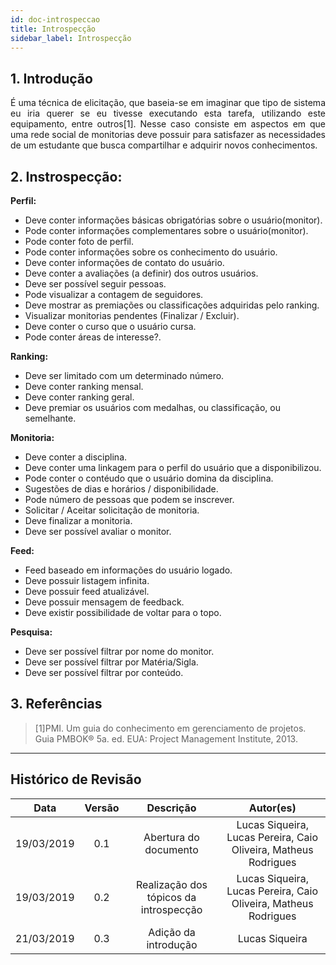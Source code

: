 ```yaml
---
id: doc-introspeccao
title: Introspecção
sidebar_label: Introspecção
---
```


## 1. Introdução
<p align="justify"> É uma técnica de elicitação, que baseia-se em imaginar que tipo de sistema eu iria querer se eu tivesse executando esta tarefa, utilizando este equipamento, entre outros[1]. Nesse caso consiste em aspectos em que uma rede social de monitorias deve possuir para satisfazer as necessidades de um estudante que busca compartilhar e adquirir novos conhecimentos.</p>

## 2. Instrospecção:
<p align="justify">

**Perfil:**
* Deve conter informações básicas obrigatórias sobre o usuário(monitor).
* Pode conter informações complementares sobre o usuário(monitor).
* Pode conter foto de perfil.
* Pode conter informações sobre os conhecimento do usuário.
* Deve conter informações de contato do usuário.
* Deve conter a avaliações (a definir) dos outros usuários.
* Deve ser possível seguir pessoas.
* Pode visualizar a contagem de seguidores.
* Deve mostrar as premiações ou classificações adquiridas pelo ranking.
* Visualizar monitorias pendentes (Finalizar / Excluir).
* Deve conter o curso que o usuário cursa.
* Pode conter áreas de interesse?.

**Ranking:**
* Deve ser limitado com um determinado número.
* Deve conter ranking mensal.
* Deve conter ranking geral.
* Deve premiar os usuários com medalhas, ou classificação, ou semelhante.
    
**Monitoria:**
* Deve conter a disciplina.
* Deve conter uma linkagem para o perfil do usuário que a disponibilizou.
* Pode conter o contéudo que o usuário domina da disciplina.
* Sugestões de dias e horários / disponibilidade.
* Pode número de pessoas que podem se inscrever.
* Solicitar / Aceitar solicitação de monitoria.
* Deve finalizar a monitoria.
* Deve ser possível avaliar o monitor.
    
**Feed:**
* Feed baseado em informações do usuário logado.
* Deve possuir listagem infinita.
* Deve possuir feed atualizável.
* Deve possuir mensagem de feedback.
* Deve existir possibilidade de voltar para o topo.

**Pesquisa:**
* Deve ser possível filtrar por nome do monitor.
* Deve ser possível filtrar por Matéria/Sigla.
* Deve ser possível filtrar por conteúdo.


</p>

## 3. Referências

>[1]PMI. Um guia do conhecimento em gerenciamento de projetos. Guia PMBOK® 5a. ed. EUA: Project Management Institute, 2013.
___

## Histórico de Revisão
| Data | Versão | Descrição | Autor(es) |
|:--:|:--:|:--:|:--:|
| 19/03/2019 | 0.1 | Abertura do documento | Lucas Siqueira, Lucas Pereira, Caio Oliveira, Matheus Rodrigues |
| 19/03/2019 | 0.2 | Realização dos tópicos da introspecção | Lucas Siqueira, Lucas Pereira, Caio Oliveira, Matheus Rodrigues |
| 21/03/2019 | 0.3 | Adição da introdução  | Lucas Siqueira |





